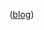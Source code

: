 <!-- $${\color{black}Frontend \space Engineer}$$ -->

([blog](https://publish.obsidian.md/yongwoo/home))

<!-- <div style="width: 100%;">
  <img src="welcome.svg" style="width: 100%;" alt="welcome!" />
</div> -->
